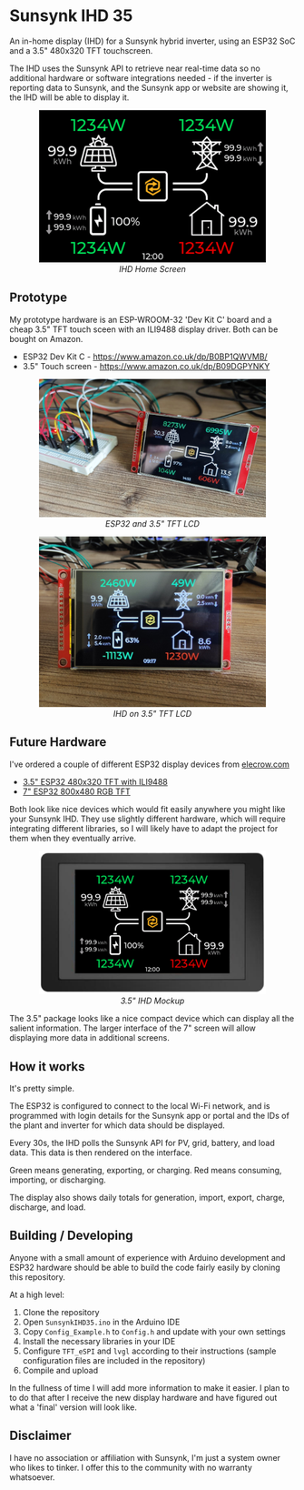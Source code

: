 # Sunsynk IHD 35
An in-home display (IHD) for a Sunsynk hybrid inverter, using an ESP32 SoC and a 3.5" 480x320 TFT touchscreen.

The IHD uses the Sunsynk API to retrieve near real-time data so no additional hardware or software integrations needed - if the inverter is reporting data to Sunsynk, and the Sunsynk app or website are showing it, the IHD will be able to display it.

<p align="center"><img src="img/interface.png" alt="IHD Interface" width="400"/><br><i>IHD Home Screen</i></p>

## Prototype
My prototype hardware is an ESP-WROOM-32 'Dev Kit C' board and a cheap 3.5" TFT touch sceen with an ILI9488 display driver. Both can be bought on Amazon.

* ESP32 Dev Kit C - https://www.amazon.co.uk/dp/B0BP1QWVMB/
* 3.5" Touch screen - https://www.amazon.co.uk/dp/B09DGPYNKY

<p align="center"><img src="img/prototype_1.jpg" alt="IHD Interface" width="400"/><br><i>ESP32 and 3.5" TFT LCD</i></p>

<p align="center"><img src="img/prototype_2.jpg" alt="IHD Interface" width="400"/><br><i>IHD on 3.5" TFT LCD</i></p>

## Future Hardware
I've ordered a couple of different ESP32 display devices from [elecrow.com](https://www.elecrow.com/)
* [3.5" ESP32 480x320 TFT with ILI9488](https://www.elecrow.com/esp-terminal-with-esp32-3-5-inch-parallel-480x320-tft-capacitive-touch-display-rgb-by-chip-ili9488.html)
* [7" ESP32 800x480 RGB TFT](https://www.elecrow.com/esp32-display-7-inch-hmi-display-rgb-tft-lcd-touch-screen-support-lvgl.html)

Both look like nice devices which would fit easily anywhere you might like your Sunsynk IHD.  They use slightly different hardware, which will require integrating different libraries, so I will likely have to adapt the project for them when they eventually arrive.

<p align="center"><img src="img/mockup.png" alt='3.5" IHD Mockup' width="400"/><br><i>3.5" IHD Mockup</i></p>

The 3.5" package looks like a nice compact device which can display all the salient information. The larger interface of the 7" screen will allow displaying more data in additional screens.

## How it works
It's pretty simple. 

The ESP32 is configured to connect to the local Wi-Fi network, and is programmed with login details for the Sunsynk app or portal and the IDs of the plant and inverter for which data should be displayed.

Every 30s, the IHD polls the Sunsynk API for PV, grid, battery, and load data. This data is then rendered on the interface.

Green means generating, exporting, or charging. Red means consuming, importing, or discharging.

The display also shows daily totals for generation, import, export, charge, discharge, and load.

## Building / Developing
Anyone with a small amount of experience with Arduino development and ESP32 hardware should be able to build the code fairly easily by cloning this repository.

At a high level:
1. Clone the repository
1. Open `SunsynkIHD35.ino` in the Arduino IDE
1. Copy `Config_Example.h` to `Config.h` and update with your own settings
1. Install the necessary libraries in your IDE
1. Configure `TFT_eSPI` and `lvgl` according to their instructions (sample configuration files are included in the repository)
1. Compile and upload

In the fullness of time I will add more information to make it easier. I plan to to do that after I receive the new display hardware and have figured out what a 'final' version will look like.

## Disclaimer
I have no association or affiliation with Sunsynk, I'm just a system owner who likes to tinker. I offer this to the community with no warranty whatsoever.
